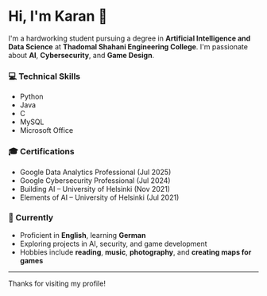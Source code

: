 # Hi, I'm Karan 👋

I'm a hardworking student pursuing a degree in **Artificial Intelligence and Data Science** at **Thadomal Shahani Engineering College**. I'm passionate about **AI**, **Cybersecurity**, and **Game Design**.

### 💻 Technical Skills
- Python
- Java
- C
- MySQL
- Microsoft Office

### 🎓 Certifications
- Google Data Analytics Professional (Jul 2025)
- Google Cybersecurity Professional (Jul 2024)
- Building AI – University of Helsinki (Nov 2021)
- Elements of AI – University of Helsinki (Jul 2021)

### 🌱 Currently
- Proficient in **English**, learning **German**
- Exploring projects in AI, security, and game development
- Hobbies include **reading**, **music**, **photography**, and **creating maps for games**

---

Thanks for visiting my profile!
